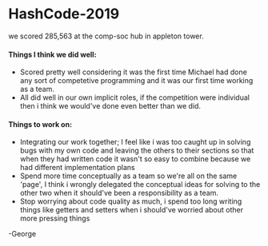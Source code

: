 # HashCode-2019


we scored 285,563 at the comp-soc hub in appleton tower. 

#### Things I think we did well:
* Scored pretty well considering it was the first time Michael had done any sort of competetive programming and it was our first time working as a team. 
* All did well in our own implicit roles, if the competition were individual then i think we would've done even better than we did.

#### Things to work on:
* Integrating our work together; I feel like i was too caught up in solving bugs with my own code and leaving the others to their sections so that when they had written code it wasn't so easy to combine because we had different implementation plans
* Spend more time conceptually as a team so we're all on the same 'page', I think i wrongly delegated the conceptual ideas for solving to the other two when it should've been a responsibility as a team.
* Stop worrying about code quality as much, i spend too long writing things like getters and setters when i should've worried about other more pressing things


-George
